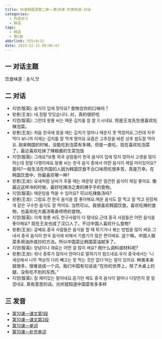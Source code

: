 ```yaml
---
title: 标准韩国语第二册——第10课-饮食味道-对话
categories:
  - 外语学习
  - 韩语
tags:
  - 韩语
  - 第2册
abbrlink: 555c9c32
date: 2023-12-15 09:06:43
---
```

## 一 对话主题

饮食味道：음식,맛

<!--more-->

## 二  对话

* 지영(智英): 음식이 입에 맞아요? 食物合你的口味吗？
* 왕룡(王龙): 네,정말 맛있습니다. 对，真的很好吃
* 지영(智英): 그런데 왕룡 씨는 매운 김치를 참 잘 드시네요. 但是王龙先生很喜欢吃辣泡菜。
* 왕룡(王龙): 처음 한국에 왔을 때는 김치가 얼마나 매운지 못 먹었어요.그런데 자꾸 먹다 보니까 이제는 김치를 잘 먹게 됐어요.요즘은 고추장을 바른 상추 쌈도잘 먹어요. 刚来韩国的时候，没能吃到泡菜有多辣。但是一直吃，现在喜欢吃泡菜了。最近喜欢吃抹了辣椒酱的生菜包饭
* 지영(智英): 그래요?보통 외국 살람들이 한국 음식이 입에 맞지 않아서 고생을 많이 하는데 정말 다행이에요.돵룡 씨는 한국 음식 중에서 어떤  음식이 제일 마이있어요?  是吗?一般生活在外国的人因为韩国饮食不合口味而吃很多苦，真是万幸。在韩国饮食中，你最喜欢哪一种?
* 왕룡(王龙): 요새처럼 날씨가 추울 때는 매운탕 같은 얼큰한 음식이 제일 좋아요. 像最近这样冷的时候，最好吃辣汤之类的辣乎乎的食物。
* 지영(智英): 매운탕을 먹을 수 있어요? 可以吃辣鱼汤吗?
* 왕룡(王龙): 그럼요.전 한국 음식을 참 좋아해요.매운 음식도 잘 먹고 잘 먹고 된장찌개 같은 구수한 음식도 잘 먹어요. 当然可以。我很喜欢韩国饮食。喜欢吃辣的食物，也喜欢吃大酱汤等香喷喷的食物。
* 지영(智英): 이제 왕룡 씨도 한구사람이 다 됐네요.근데 중국 사람들은 어떤 음식을 좋아해요?  现在王龙也成了汉口人了。不过中国人喜欢什么食物?
* 왕룡(王龙): 글쎄요.중국 사람들은 음식을 할 때 튀기거나 볶는 방법을 많이 써요.그내서 중국 음식이 한국 음식에 비해서 기름기가 많은  편이에요.  这个嘛。中国人做菜多用油炸或炒的方法。所以中国菜比韩国菜油腻多了。
* 지영(智英): 양념이나 재료는 어떤 걸 많이 써요?  用什么调料或材料呢?
* 왕룡(王龙): 워낙 종류가 많아서 한마다로 말하기가 힘드네요.우리 중국세서는 '니 세상에서 나무 책상의 다리 빼고는 못 먹는  것은 없다'마는 말이 있어요. 种类本来就很多，很难说成一个词。我们中国有句话说:“在你的世界上，除了木桌上的腿，没有吃不到的东西。”
* 지영(智英): 참 재미있는 말이네요.듣기만 해도 중국 음식이 얼마나 다양한지 잘 알겠네요.  真有意思的话。光听就知道中国菜有多多样

## 三 发音

* [第10课—课文第1段][1]
* [第10课—课文第2段][2]
* [第10课—单词][3]
* [第10课—补充单词][4]



[1]:https://active.clewm.net/CXaizD?qrurl=http://qr31.cn/CXaizD&gtype=1&key=f23e717b4a3cfa8970247464111e7e7addd70cf465
[2]:https://active.clewm.net/DpQm3P?qrurl=http://qr31.cn/DpQm3P&gtype=1&key=2fb6a17454bb6502e02474faf50caabe00cc7ad515
[3]:https://active.clewm.net/CxRSf0?qrurl=http://qr31.cn/CxRSf0&gtype=1&key=c9cbd17ef59e79aad024746f12957ffcd0c9e41543
[4]:https://active.clewm.net/AQDgHP?qrurl=http://qr31.cn/AQDgHP&gtype=1&key=4484717f5d66da9c0024741b781c4e3b198f936578